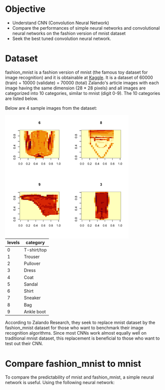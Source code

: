 # Objective
- Understand CNN (Convolution Neural Network)
- Compare the performances of simple neural networks and convolutional neural networks on the fashion version of mnist dataset 
- Seek the best tuned convolution neural network.

# Dataset
fashion_mnist is a fashion version of mnist (the famous toy dataset for image recognition) and it is obtainable at [Kaggle](https://www.kaggle.com/zalando-research/fashionmnist). It is a dataset of 60000 (train) + 10000 (validate) = 70000 (total) Zalando's article images with each image having the same dimension (28 * 28 pixels) and all images are categorized into 10 categories, similar to mnist (digit 0-9). The 10 categories are listed below. 

Below are 4 sample images from the dataset:

<img src="/plot_1.png" align="left" height="400" width="400">

| levels  | category |
| ------------- | ------------- |
|0|T-shirt/top|
|1|Trouser|
|2|Pullover|
|3|Dress|
|4|Coat|
|5|Sandal|
|6|Shirt|
|7|Sneaker|
|8|Bag|
|9|Ankle boot|

According to Zalando Research, they seek to replace mnist dataset by the fashion_mnist dataset for those who want to benchmark their image recognition algorithms. Since most CNNs work almost equally well on traditional mnist dataset, this replacement is beneficial to those who want to test out their CNN.

# Compare fashion_mnist to mnist
To compare the predictability of mnist and fashion_mnist, a simple neural network is useful. Using the following neural network:

